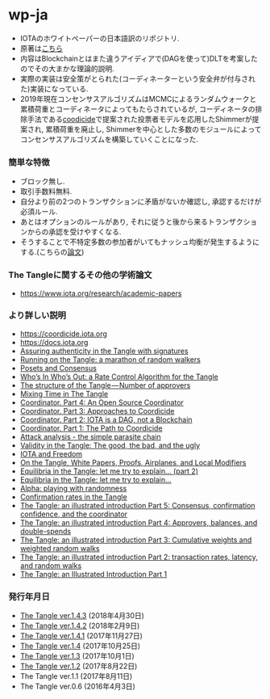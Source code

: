 # wp-ja
- IOTAのホワイトペーパーの日本語訳のリポジトリ.
- 原著は[こちら](https://assets.ctfassets.net/r1dr6vzfxhev/2t4uxvsIqk0EUau6g2sw0g/45eae33637ca92f85dd9f4a3a218e1ec/iota1_4_3.pdf)
- 内容はBlockchainとはまた違うアイディアで(DAGを使って)DLTを考案したのでその大まかな理論的説明.
- 実際の実装は安全策がとられた(コーディネーターという安全弁が付与された)実装になっている.
- 2019年現在コンセンサスアルゴリズムはMCMCによるランダムウォークと累積荷重とコーディネータによってもたらされているが, コーディネータの排除手法である[coodicide](https://coordicide.iota.org)で提案された投票者モデルを応用したShimmerが提案され, 累積荷重を廃止し, Shimmerを中心とした多数のモジュールによってコンセンサスアルゴリズムを構築していくことになった.

### 簡単な特徴
- ブロック無し.
- 取引手数料無料.
- 自分より前の2つのトランザクションに矛盾がないか確認し, 承認するだけが必須ルール.
- あとはオプションのルールがあり, それに従うと後から来るトランザクションからの承認を受けやすくなる.
- そうすることで不特定多数の参加者がいてもナッシュ均衡が発生するようにする.(こちらの[論文](https://assets.ctfassets.net/r1dr6vzfxhev/2KfRHJKJW00kYcYkiuWaWk/342c5ccf54fd79993f2f33b9934a314f/Equilibria_in_the_Tangle.pdf))

### The Tangleに関するその他の学術論文
- https://www.iota.org/research/academic-papers

###  より詳しい説明
- https://coordicide.iota.org
- https://docs.iota.org
- [Assuring authenticity in the Tangle with signatures](https://blog.iota.org/assuring-authenticity-in-the-tangle-with-signatures-791897d7b998)
- [Running on the Tangle: a marathon of random walkers](https://blog.iota.org/running-on-the-tangle-a-marathon-of-random-walkers-99517d9b51a0)
- [Posets and Consensus](https://blog.iota.org/posets-and-consensus-fe4c034595ab)
- [Who’s In Who’s Out: a Rate Control Algorithm for the Tangle](https://blog.iota.org/whos-in-who-s-out-a-rate-control-algorithm-for-the-tangle-c7b5ecf85677)
- [The structure of the Tangle — Number of approvers](https://blog.iota.org/the-structure-of-the-tangle-number-of-approvers-326da2d7b3b0)
- [Mixing Time in The Tangle](https://blog.iota.org/mixing-time-in-the-tangle-439c2ba2ab31)
- [Coordinator. Part 4: An Open Source Coordinator](https://blog.iota.org/coordinator-part-4-an-open-source-coordinator-7d3804931058)
- [Coordinator. Part 3: Approaches to Coordicide](https://blog.iota.org/coordinator-part-3-approaches-to-coordicide-583fb82382bc)
- [Coordinator. Part 2: IOTA is a DAG, not a Blockchain](https://blog.iota.org/coordinator-part-2-iota-is-a-dag-not-a-blockchain-2df8ec85200f)
- [Coordinator. Part 1: The Path to Coordicide](https://blog.iota.org/coordinator-part-1-the-path-to-coordicide-ee4148a8db08)
- [Attack analysis - the simple parasite chain](https://blog.iota.org/attack-analysis-the-simple-parasite-chain-42a34bfeaf23)
- [Validity in the Tangle: The good, the bad, and the ugly](https://blog.iota.org/validity-in-the-tangle-the-good-the-bad-and-the-ugly-98bd3b53408a)
- [IOTA and Freedom](https://blog.iota.org/iota-and-freedom-bfc76770cd77)
- [On the Tangle, White Papers, Proofs, Airplanes, and Local Modifiers](https://blog.iota.org/on-the-tangle-white-papers-proofs-airplanes-and-local-modifiers-44683aff8fea)
- [Equilibria in the Tangle: let me try to explain… (part 2)](https://blog.iota.org/equilibria-in-the-tangle-let-me-try-to-explain-part-2-6dcc8e7c0ad8)
- [Equilibria in the Tangle: let me try to explain…](https://blog.iota.org/equilibria-in-the-tangle-let-me-try-to-explain-b22ad6f00c13)
- [Alpha: playing with randomness](https://blog.iota.org/alpha-d176d7601f1c)
- [Confirmation rates in the Tangle](https://blog.iota.org/confirmation-rates-in-the-tangle-186ef02878bb)
- [The Tangle: an illustrated introduction Part 5: Consensus, confirmation confidence, and the coordinator](https://blog.iota.org/the-tangle-an-illustrated-introduction-79f537b0a455)
- [The Tangle: an illustrated introduction Part 4: Approvers, balances, and double-spends](https://blog.iota.org/the-tangle-an-illustrated-introduction-1618d3e140ad)
- [The Tangle: an illustrated introduction Part 3: Cumulative weights and weighted random walks](https://blog.iota.org/the-tangle-an-illustrated-introduction-f359b8b2ec80)
- [The Tangle: an illustrated introduction Part 2: transaction rates, latency, and random walks](https://blog.iota.org/the-tangle-an-illustrated-introduction-c0a86f994445)
- [The Tangle: an Illustrated Introduction Part 1](https://blog.iota.org/the-tangle-an-illustrated-introduction-4d5eae6fe8d4)

### 発行年月日
- [The Tangle ver.1.4.3](https://github.com/solareenlo/iota-wp-jp/blob/master/wp-jp/iota1_4_3jp.pdf) (2018年4月30日)
- [The Tangle ver.1.4.2](https://github.com/solareenlo/iota-wp-jp/blob/master/wp-jp/iota1_4_2jp.pdf) (2018年2月9日)
- [The Tangle ver.1.4.1](https://github.com/solareenlo/iota-wp-jp/blob/master/wp-jp/iota1_4_1jp.pdf) (2017年11月27日)
- [The Tangle ver.1.4](https://github.com/solareenlo/iota-wp-jp/blob/master/wp-jp/iota1_4jp.pdf) (2017年10月25日)
- [The Tangle ver.1.3](https://github.com/solareenlo/iota-wp-jp/blob/master/wp-jp/iota1_3jp.pdf) (2017年10月1日)
- [The Tangle ver.1.2](https://github.com/solareenlo/iota-wp-jp/blob/master/wp-jp/iota1_2jp.pdf) (2017年8月22日)
- The Tangle ver.1.1 (2017年8月11日)
- The Tangle ver.0.6 (2016年4月3日)

